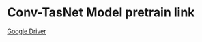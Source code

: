 # Conv-TasNet Model pretrain link

[Google Driver](https://drive.google.com/open?id=1MRe4jiwgtAFZErjz-LWuuyEG8VGSU0YS "Google Driver")
